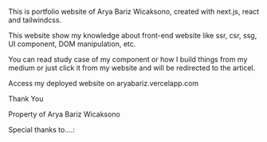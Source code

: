 This is portfolio website of Arya Bariz Wicaksono, created with next.js, react and tailwindcss.

This website show my knowledge about front-end website like ssr, csr, ssg, UI component, DOM manipulation, etc.

You can read study case of my component or how I build things from my medium or just click it from my website and will be redirected to the articel.

Access my deployed website on aryabariz.vercelapp.com


Thank You


Property of Arya Bariz Wicaksono

Special thanks to....:
